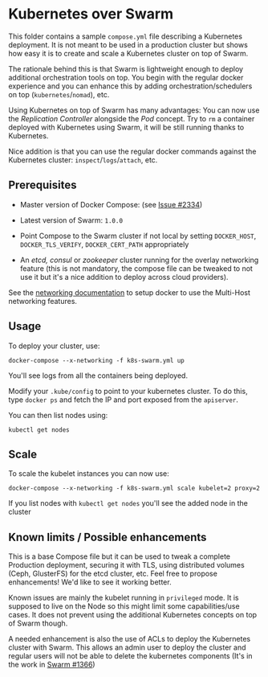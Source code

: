 # Kubernetes over Swarm

This folder contains a sample `compose.yml` file describing a Kubernetes deployment. It is not meant to be used in a production cluster but shows how easy it is to create and scale a Kubernetes cluster on top of Swarm.

The rationale behind this is that Swarm is lightweight enough to deploy additional orchestration tools on top. You begin with the regular docker experience and you can enhance this by adding orchestration/schedulers on top (`kubernetes`/`nomad`), etc.

Using Kubernetes on top of Swarm has many advantages: You can now use the *Replication Controller* alongside the *Pod* concept. Try to `rm` a container deployed with Kubernetes using Swarm, it will be still running thanks to Kubernetes.

Nice addition is that you can use the regular docker commands against the Kubernetes cluster: `inspect`/`logs`/`attach`, etc.

## Prerequisites

- Master version of Docker Compose: (see [Issue #2334](https://github.com/docker/compose/pull/2334))

- Latest version of Swarm: `1.0.0`

- Point Compose to the Swarm cluster if not local by setting `DOCKER_HOST`, `DOCKER_TLS_VERIFY`, `DOCKER_CERT_PATH` appropriately

- An *etcd, consul* or *zookeeper* cluster running for the overlay networking feature (this is not mandatory, the compose file can be tweaked to not use it but it's a nice addition to deploy across cloud providers).

See the [networking documentation](https://docs.docker.com/engine/userguide/networking/get-started-overlay/) to setup docker to use the Multi-Host networking features.

## Usage

To deploy your cluster, use:

`docker-compose --x-networking -f k8s-swarm.yml up`

You'll see logs from all the containers being deployed.

Modify your `.kube/config` to point to your kubernetes cluster. To do this, type `docker ps` and fetch the IP and port exposed from the `apiserver`.

You can then list nodes using:

`kubectl get nodes`

## Scale

To scale the kubelet instances you can now use:

`docker-compose --x-networking -f k8s-swarm.yml scale kubelet=2 proxy=2`

If you list nodes with `kubectl get nodes` you'll see the added node in the cluster

## Known limits / Possible enhancements

This is a base Compose file but it can be used to tweak a complete Production deployment, securing it with TLS, using distributed volumes (Ceph, GlusterFS) for the etcd cluster, etc. Feel free to propose enhancements! We'd like to see it working better.

Known issues are mainly the kubelet running in `privileged` mode. It is supposed to live on the Node so this might limit some capabilities/use cases. It does not prevent using the additional Kubernetes concepts on top of Swarm though.

A needed enhancement is also the use of ACLs to deploy the Kubernetes cluster with Swarm. This allows an admin user to deploy the cluster and regular users will not be able to delete the kubernetes components (It's in the work in [Swarm #1366](https://github.com/docker/swarm/pull/1366))